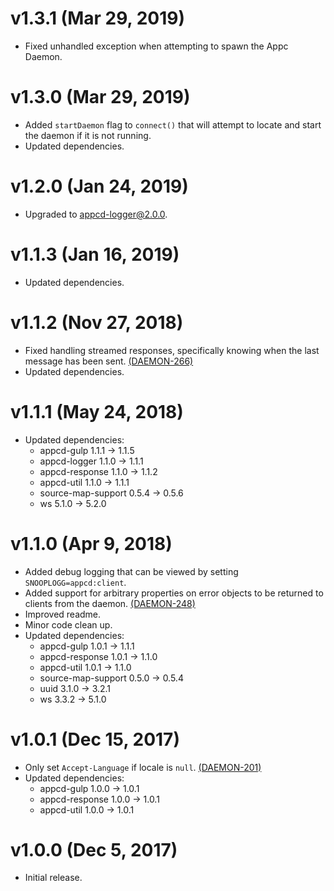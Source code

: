 # v1.3.1 (Mar 29, 2019)

 * Fixed unhandled exception when attempting to spawn the Appc Daemon.

# v1.3.0 (Mar 29, 2019)

 * Added `startDaemon` flag to `connect()` that will attempt to locate and start the daemon if it
   is not running.
 * Updated dependencies.

# v1.2.0 (Jan 24, 2019)

 * Upgraded to appcd-logger@2.0.0.

# v1.1.3 (Jan 16, 2019)

 * Updated dependencies.

# v1.1.2 (Nov 27, 2018)

 * Fixed handling streamed responses, specifically knowing when the last message has been sent.
   [(DAEMON-266)](https://jira.appcelerator.org/browse/DAEMON-266)
 * Updated dependencies.

# v1.1.1 (May 24, 2018)

 * Updated dependencies:
   - appcd-gulp 1.1.1 -> 1.1.5
   - appcd-logger 1.1.0 -> 1.1.1
   - appcd-response 1.1.0 -> 1.1.2
   - appcd-util 1.1.0 -> 1.1.1
   - source-map-support 0.5.4 -> 0.5.6
   - ws 5.1.0 -> 5.2.0

# v1.1.0 (Apr 9, 2018)

 * Added debug logging that can be viewed by setting `SNOOPLOGG=appcd:client`.
 * Added support for arbitrary properties on error objects to be returned to clients from the
   daemon.
   [(DAEMON-248)](https://jira.appcelerator.org/browse/DAEMON-248)
 * Improved readme.
 * Minor code clean up.
 * Updated dependencies:
   - appcd-gulp 1.0.1 -> 1.1.1
   - appcd-response 1.0.1 -> 1.1.0
   - appcd-util 1.0.1 -> 1.1.0
   - source-map-support 0.5.0 -> 0.5.4
   - uuid 3.1.0 -> 3.2.1
   - ws 3.3.2 -> 5.1.0

# v1.0.1 (Dec 15, 2017)

 * Only set `Accept-Language` if locale is `null`.
   [(DAEMON-201)](https://jira.appcelerator.org/browse/DAEMON-201)
 * Updated dependencies:
   - appcd-gulp 1.0.0 -> 1.0.1
   - appcd-response 1.0.0 -> 1.0.1
   - appcd-util 1.0.0 -> 1.0.1

# v1.0.0 (Dec 5, 2017)

 - Initial release.

